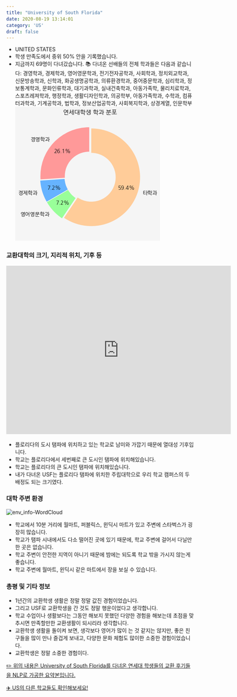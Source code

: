 ```yaml
---
title: "University of South Florida"
date: 2020-08-19 13:14:01
category: 'US'
draft: false
---
```



* UNITED STATES
* 학생 만족도에서 중위 50% 안을 기록했습니다.
* 지금까지 69명이 다녀갔습니다. 
📚 다녀온 선배들의 전체 학과들은 다음과 같습니다: 경영학과, 경제학과, 영어영문학과, 전기전자공학과, 사회학과, 정치외교학과, 신문방송학과, 신학과, 화공생명공학과, 의류환경학과, 중어중문학과, 심리학과, 정보통계학과, 문화인류학과, 대기과학과, 실내건축학과, 아동가족학, 물리치료학과, 스포츠레져학과, 행정학과, 생활디자인학과, 의공학부, 아동가족학과, 수학과, 컴퓨터과학과, 기계공학과, 법학과, 정보산업공학과, 사회복지학과, 상경계열, 인문학부
![department-info](../plots/US000237.png)
### 교환대학의 크기, 지리적 위치, 기후 등
<iframe
width="600"
height="450"
frameborder="0" style="border:0"
src="https://www.google.com/maps/embed/v1/place?key=AIzaSyC9e1AME-pVmWC4hBpFdu5S4dKzyepa3HQ&q=University+of+South+Florida&center=28.0587031,-82.4138539&zoom=14" allowfullscreen>
</iframe>

* 플로리다의 도시 탬파에 위치하고 있는 학교로 남미와 가깝기 때문에 열대성 기후입니다.
* 학교는 플로리다에서 세번째로 큰 도시인 탬파에 위치해있습니다.
* 학교는 플로리다의 큰 도시인 탬파에 위치해있습니다.
* 내가 다녀온 USF는 플로리다 탬파에 위치한 주립대학으로 우리 학교 캠퍼스의 두 배정도 되는 크기였다.


### 대학 주변 환경

![env_info-WordCloud](../univ_wordclouds_okt/env_info/US000237_env_info_okt.png)

* 학교에서 10분 거리에 월마트, 퍼블릭스, 윈딕시 마트가 있고 주변에 스타벅스가 굉장히 많습니다.
* 학교가 탬파 시내에서도 다소 떨어진 곳에 있기 때문에, 학교 주변에 걸어서 다닐만한 곳은 없습니다.
* 학교 주변이 안전한 지역이 아니기 때문에 밤에는 되도록 학교 밖을 가시지 않는게 좋습니다.
* 학교 주변에 월마트, 윈딕시 같은 마트에서 장을 보실 수 있습니다.


### 총평 및 기타 정보 
* 1년간의 교환학생 생활은 정말 정말 값진 경험이었습니다.
* 그리고 USF로 교환학생을 간 것도 정말 행운이었다고 생각합니다.
* 학교 수업이나 생활보다는 그동안 해보지 못했던 다양한 경험을 해보는데 초점을 맞추시면 만족할만한 교환생활이 되시리라 생각합니다.
* 교환학생 생활을 돌이켜 보면, 생각보다 영어가 많이 는 것 같지는 않지만, 좋은 친구들을 많이 만나 즐겁게 보내고, 다양한 문화 체험도 많이한 소중한 경험이었습니다.
* 교환학생은 정말 소중한 경험이다.


[✏️ 위의 내용은 University of South Florida를 다녀온 연세대 학생들의 교환 후기들을 NLP로 가공한 요약본입니다.](http://oia.yonsei.ac.kr/partner/expReport.asp?ucode=US000237&bgbn=A)

[✈️ US의 다른 학교들도 확인해보세요!](https://yonsei-exchange.netlify.app/?category=US)
